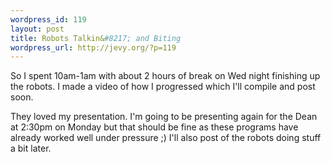 ```yaml
--- 
wordpress_id: 119
layout: post
title: Robots Talkin&#8217; and Biting
wordpress_url: http://jevy.org/?p=119
---
```

So I spent 10am-1am with about 2 hours of break on Wed night finishing up the robots.  I made a video of how I progressed which I'll compile and post soon.

They loved my presentation.  I'm going to be presenting again for the Dean at 2:30pm on Monday but that should be fine as these programs have already worked well under pressure ;)  I'll also post of the robots doing stuff a bit later.
